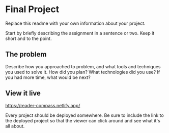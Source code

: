 # Final Project

Replace this readme with your own information about your project.

Start by briefly describing the assignment in a sentence or two. Keep it short and to the point.

## The problem

Describe how you approached to problem, and what tools and techniques you used to solve it. How did you plan? What technologies did you use? If you had more time, what would be next?

## View it live

https://reader-compass.netlify.app/

Every project should be deployed somewhere. Be sure to include the link to the deployed project so that the viewer can click around and see what it's all about.